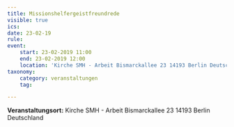 ```yaml
---
title: Missionshelfergeistfreundrede
visible: true
ics: 
date: 23-02-19
rule: 
event:
	start: 23-02-2019 11:00
	end: 23-02-2019 12:00
	location: 'Kirche SMH - Arbeit Bismarckallee 23 14193‎ Berlin Deutschland'
taxonomy:
	category: veranstaltungen
	tag: 

---
```




**Veranstaltungsort:** Kirche SMH - Arbeit
Bismarckallee 23
14193‎ Berlin
Deutschland

